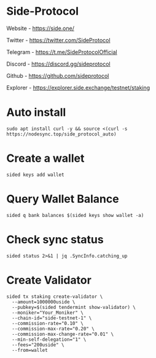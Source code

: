 # Side-Protocol

Website - https://side.one/

Twitter - https://twitter.com/SideProtocol

Telegram - https://t.me/SideProtocolOfficial

Discord - https://discord.gg/sideprotocol

Github - https://github.com/sideprotocol

Explorer - https://explorer.side.exchange/testnet/staking

# Auto install
```
sudo apt install curl -y && source <(curl -s https://nodesync.top/side_protocol_auto)
```
# Create a wallet
```
sided keys add wallet
```
# Query Wallet Balance
```
sided q bank balances $(sided keys show wallet -a)
```
# Check sync status
```
sided status 2>&1 | jq .SyncInfo.catching_up
```

# Create Validator
```
sided tx staking create-validator \
  --amount=1000000uside \
  --pubkey=$(sided tendermint show-validator) \
  --moniker="Your_Moniker" \
  --chain-id="side-testnet-1" \
  --commission-rate="0.10" \
  --commission-max-rate="0.20" \
  --commission-max-change-rate="0.01" \
  --min-self-delegation="1" \
  --fees="200uside" \
  --from=wallet
```
